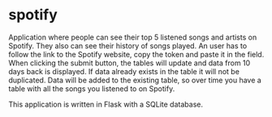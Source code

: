 # spotify
Application where people can see their top 5 listened songs and artists on Spotify. They also can see their history of songs played. An user has to follow the link to the Spotify
website, copy the token and paste it in the field. When clicking the submit button, the tables will update and data from 10 days back is displayed. If data already exists in the
table it will not be duplicated. Data will be added to the existing table, so over time you have a table with all the songs you listened to on Spotify.  

This application is written in Flask with a SQLite database. 
